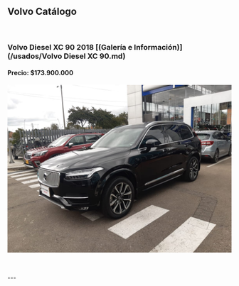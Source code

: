 ## Volvo Catálogo

<p>&nbsp;</p>

### Volvo Diesel XC 90 2018 [(Galería e Información)](/usados/Volvo Diesel XC 90.md)
#### Precio: $173.900.000

<img src="/usados/images/Volvo Diesel XC 90.jpeg?raw=true"/>
<p>&nbsp;</p>
---
